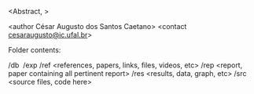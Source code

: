<Project Car License Plate Recognition Embedded System>
<Subtitl >

<Abstract,  >

<author César Augusto dos Santos Caetano>
<contact cesaraugusto@ic.ufal.br>


Folder contents:

/db <image database>
/exp <experiments>
/ref <references, papers, links, files, videos, etc>
/rep <report, paper containing all pertinent report>
/res <results, data, graph, etc>
/src <source files, code here>
